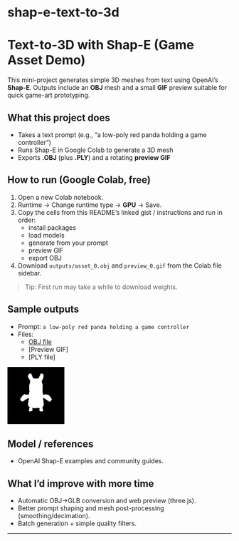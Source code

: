 # shap-e-text-to-3d
# Text-to-3D with Shap-E (Game Asset Demo)

This mini-project generates simple 3D meshes from text using OpenAI’s **Shap-E**.
Outputs include an **OBJ** mesh and a small **GIF** preview suitable for quick game-art prototyping.

## What this project does
- Takes a text prompt (e.g., “a low-poly red panda holding a game controller”)
- Runs Shap-E in Google Colab to generate a 3D mesh
- Exports **.OBJ** (plus **.PLY**) and a rotating **preview GIF**

## How to run (Google Colab, free)
1. Open a new Colab notebook.
2. Runtime → Change runtime type → **GPU** → Save.
3. Copy the cells from this README’s linked gist / instructions and run in order:
   - install packages
   - load models
   - generate from your prompt
   - preview GIF
   - export OBJ
4. Download `outputs/asset_0.obj` and `preview_0.gif` from the Colab file sidebar.

> Tip: First run may take a while to download weights.

## Sample outputs
- Prompt: `a low-poly red panda holding a game controller`
- Files:
  - [OBJ file](https://raw.githubusercontent.com/Manha-kabir/shap-e-text-to-3d/refs/heads/main/asset_0.obj)
  - [Preview GIF] 
  - [PLY file]

![preview](./preview_0.gif)

## Model / references
- OpenAI Shap-E examples and community guides.

## What I’d improve with more time
- Automatic OBJ→GLB conversion and web preview (three.js).
- Better prompt shaping and mesh post-processing (smoothing/decimation).
- Batch generation + simple quality filters.

---
